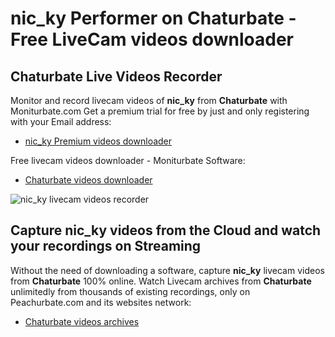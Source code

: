 # nic_ky Performer on Chaturbate - Free LiveCam videos downloader

## Chaturbate Live Videos Recorder

Monitor and record livecam videos of **nic_ky** from **Chaturbate** with Moniturbate.com
Get a premium trial for free by just and only registering with your Email address:
* [nic_ky Premium videos downloader](https://moniturbate.com/request-demo-licence-key.html)

Free livecam videos downloader - Moniturbate Software:
* [Chaturbate videos downloader](https://moniturbate.com/moniturbate-download-software.html)

![nic_ky livecam videos recorder](https://peachurnet.com/templates/moniturbate-software.png)


## Capture nic_ky videos from the Cloud and watch your recordings on Streaming

Without the need of downloading a software, capture **nic_ky** livecam videos from **Chaturbate** 100% online.
Watch Livecam archives from **Chaturbate** unlimitedly from thousands of existing recordings, only on Peachurbate.com and its websites network:
* [Chaturbate videos archives](https://peachurnet.com/)